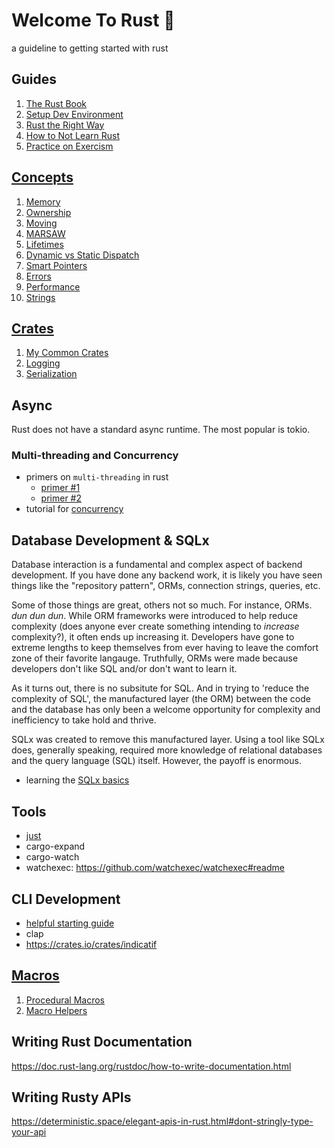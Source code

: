 # Welcome To Rust 🦀

a guideline to getting started with rust

## Guides

1. [The Rust Book](https://doc.rust-lang.org/book/title-page.html)
2. [Setup Dev Environment](https://dev.to/cthutu/rust-1-creating-your-development-environment-55bi)
3. [Rust the Right Way](https://github.com/flowchartsman/rust-the-right-way)
4. [How to Not Learn Rust](https://dystroy.org/blog/how-not-to-learn-rust/)
5. [Practice on Exercism](https://exercism.org/tracks/rust)

## [Concepts](./Concepts.md)

1. [Memory](./Concepts.md#memory)
2. [Ownership](./Concepts.md#ownership)
3. [Moving](./Concepts.md#moving)
4. [MARSAW](./Concepts.md#marsaw)
5. [Lifetimes](./Concepts.md#lifetimes)
6. [Dynamic vs Static Dispatch](./Concepts.md#dynamic-dispatch-vs-static-dispatch)
7. [Smart Pointers](./Concepts.md#smart-pointers)
8. [Errors](./Concepts.md#errors)
9. [Performance](./Concepts.md#performance)
10. [Strings](./Concepts.md#strings)

## [Crates](./Crates.md)

1. [My Common Crates](./Crates.md#my-common-crates)
2. [Logging](./Crates.md#logging)
3. [Serialization](./Crates.md#serialization)

## Async

Rust does not have a standard async runtime. The most popular is tokio.

### Multi-threading and Concurrency

- primers on `multi-threading` in rust
    - [primer #1](https://archive.is/BBoEq)
    - [primer #2](https://archive.is/Op3Q6)
- tutorial for [concurrency](https://www.koderhq.com/tutorial/rust/concurrency/)

## Database Development & SQLx

Database interaction is a fundamental and complex aspect of backend development. If you have done any backend work, it is likely you have seen things like the "repository pattern", ORMs, connection strings, queries, etc. 

Some of those things are great, others not so much. For instance, ORMs. *dun dun dun*. While ORM frameworks were introduced to help reduce complexity (does anyone ever create something intending to *increase* complexity?), it often ends up increasing it. Developers have gone to extreme lengths to keep themselves from ever having to leave the comfort zone of their favorite langauge. Truthfully, ORMs were made because developers don't like SQL and/or don't want to learn it. 

As it turns out, there is no subsitute for SQL. And in trying to 'reduce the complexity of SQL', the manufactured layer (the ORM) between the code and the database has only been a welcome opportunity for complexity and inefficiency to take hold and thrive.

SQLx was created to remove this manufactured layer. Using a tool like SQLx does, generally speaking, required more knowledge of relational databases and the query language (SQL) itself. However, the payoff is enormous.

- learning the [SQLx basics](https://tms-dev-blog.com/rust-sqlx-basics-with-sqlite/)

## Tools

- [just](https://github.com/casey/just)
- cargo-expand
- cargo-watch
- watchexec: https://github.com/watchexec/watchexec#readme

## CLI Development

- [helpful starting guide](https://rust-cli.github.io/book/index.html)
- clap
- https://crates.io/crates/indicatif

## [Macros](./Macros.md)

1. [Procedural Macros](./Macros.md#procedural-macros)
2. [Macro Helpers](./Macros.md#macro-helpers)

## Writing Rust Documentation

https://doc.rust-lang.org/rustdoc/how-to-write-documentation.html

## Writing Rusty APIs

https://deterministic.space/elegant-apis-in-rust.html#dont-stringly-type-your-api
